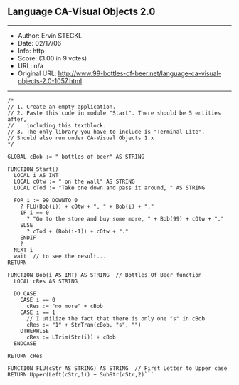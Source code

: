 
## Language CA-Visual Objects 2.0 ##
---
- Author: Ervin STECKL
- Date: 02/17/06
- Info: http
- Score:  (3.00 in 9 votes)
- URL: n/a
- Original URL: http://www.99-bottles-of-beer.net/language-ca-visual-objects-2.0-1057.html
---

```TEXTBLOCK Comments
/*
// 1. Create an empty application.
// 2. Paste this code in module "Start". There should be 5 entities after,
//    including this textblock.
// 3. The only library you have to include is "Terminal Lite".
// Should also run under CA-Visual Objects 1.x
*/

GLOBAL cBob := " bottles of beer" AS STRING

FUNCTION Start()
  LOCAL i AS INT
  LOCAL cOtw := " on the wall" AS STRING
  LOCAL cTod := "Take one down and pass it around, " AS STRING
	
  FOR i := 99 DOWNTO 0
    ? FLU(Bob(i)) + cOtw + ", " + Bob(i) + "."
    IF i == 0
      ? "Go to the store and buy some more, " + Bob(99) + cOtw + "."
    ELSE
      ? cTod + (Bob(i-1)) + cOtw + "."
    ENDIF
    ?
  NEXT i
  wait  // to see the result...
RETURN

FUNCTION Bob(i AS INT) AS STRING  // Bottles Of Beer function
  LOCAL cRes AS STRING
	
  DO CASE
    CASE i == 0
      cRes := "no more" + cBob
    CASE i == 1
      // I utilize the fact that there is only one "s" in cBob 
      cRes := "1" + StrTran(cBob, "s", "")	
    OTHERWISE
      cRes := LTrim(Str(i)) + cBob
  ENDCASE

RETURN cRes

FUNCTION FLU(cStr AS STRING) AS STRING	// First Letter to Upper case
RETURN Upper(Left(cStr,1)) + SubStr(cStr,2)```